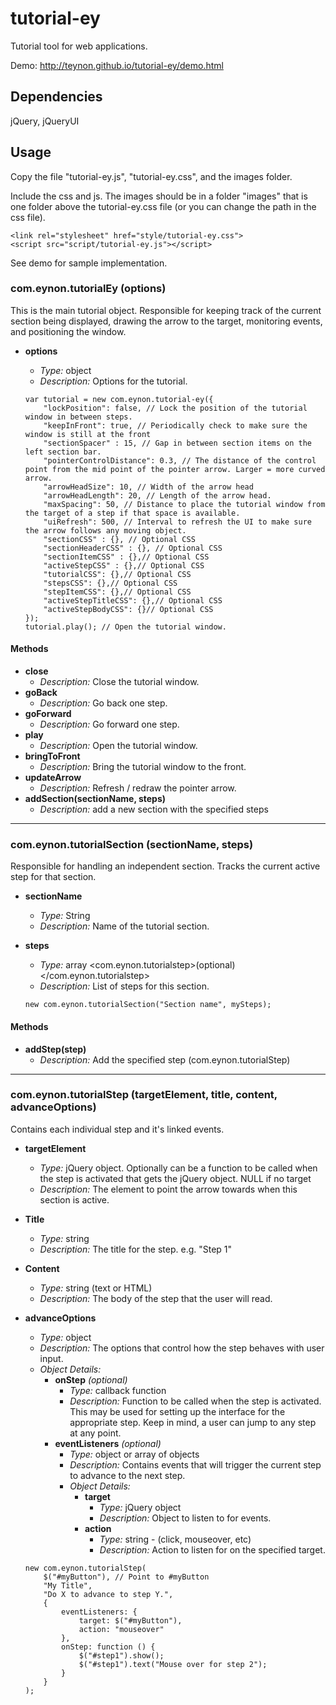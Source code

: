 # tutorial-ey
Tutorial tool for web applications.

Demo: http://teynon.github.io/tutorial-ey/demo.html

Dependencies
----
jQuery, jQueryUI

Usage
----
Copy the file "tutorial-ey.js", "tutorial-ey.css", and the images folder.

Include the css and js. The images should be in a folder "images" that is one folder above the tutorial-ey.css file (or you can change the path in the css file).
```
<link rel="stylesheet" href="style/tutorial-ey.css">
<script src="script/tutorial-ey.js"></script>
```

See demo for sample implementation.

### com.eynon.tutorialEy (options)

This is the main tutorial object. Responsible for keeping track of the current section being displayed, drawing the arrow to the target, monitoring events, and positioning the window.

*   **options**
    *   _Type:_ object
    *   _Description:_ Options for the tutorial.

    ```
    var tutorial = new com.eynon.tutorial-ey({
        "lockPosition": false, // Lock the position of the tutorial window in between steps.
        "keepInFront": true, // Periodically check to make sure the window is still at the front
        "sectionSpacer" : 15, // Gap in between section items on the left section bar.
        "pointerControlDistance": 0.3, // The distance of the control point from the mid point of the pointer arrow. Larger = more curved arrow.
        "arrowHeadSize": 10, // Width of the arrow head
        "arrowHeadLength": 20, // Length of the arrow head.
        "maxSpacing": 50, // Distance to place the tutorial window from the target of a step if that space is available.
        "uiRefresh": 500, // Interval to refresh the UI to make sure the arrow follows any moving object.
        "sectionCSS" : {}, // Optional CSS
        "sectionHeaderCSS" : {}, // Optional CSS
        "sectionItemCSS" : {},// Optional CSS
        "activeStepCSS" : {},// Optional CSS
        "tutorialCSS": {},// Optional CSS 
        "stepsCSS": {},// Optional CSS
        "stepItemCSS": {},// Optional CSS
        "activeStepTitleCSS": {},// Optional CSS
        "activeStepBodyCSS": {}// Optional CSS
    });
    tutorial.play(); // Open the tutorial window.
    ```

#### Methods

*   **close**
    *   _Description:_ Close the tutorial window.
*   **goBack**
    *   _Description:_ Go back one step.
*   **goForward**
    *   _Description:_ Go forward one step.
*   **play**
    *   _Description:_ Open the tutorial window.
*   **bringToFront**
    *   _Description:_ Bring the tutorial window to the front.
*   **updateArrow**
    *   _Description:_ Refresh / redraw the pointer arrow.
*   **addSection(sectionName, steps)**
    *   _Description:_ add a new section with the specified steps

* * *

### com.eynon.tutorialSection (sectionName, steps)

Responsible for handling an independent section. Tracks the current active step for that section.

*   **sectionName**
    *   _Type:_ String
    *   _Description:_ Name of the tutorial section.
*   **steps**
    *   _Type:_ array <com.eynon.tutorialstep>(optional)</com.eynon.tutorialstep>
    *   _Description:_ List of steps for this section.

    ```
    new com.eynon.tutorialSection("Section name", mySteps);
    ```

#### Methods

*   **addStep(step)**
    *   _Description:_ Add the specified step (com.eynon.tutorialStep)

* * *

### com.eynon.tutorialStep (targetElement, title, content, advanceOptions)

Contains each individual step and it's linked events.

*   **targetElement**
    *   _Type:_ jQuery object. Optionally can be a function to be called when the step is activated that gets the jQuery object. NULL if no target
    *   _Description:_ The element to point the arrow towards when this section is active.
*   **Title**
    *   _Type:_ string
    *   _Description:_ The title for the step. e.g. "Step 1"
*   **Content**
    *   _Type:_ string (text or HTML)
    *   _Description:_ The body of the step that the user will read.
*   **advanceOptions**
    *   _Type:_ object
    *   _Description:_ The options that control how the step behaves with user input.
    *   _Object Details:_
        *   **onStep** _(optional)_
            *   _Type:_ callback function
            *   _Description:_ Function to be called when the step is activated. This may be used for setting up the interface for the appropriate step. Keep in mind, a user can jump to any step at any point.
        *   **eventListeners** _(optional)_
            *   _Type:_ object or array of objects
            *   _Description:_ Contains events that will trigger the current step to advance to the next step.
            *   _Object Details:_
                *   **target**
                    *   _Type:_ jQuery object
                    *   _Description:_ Object to listen to for events.
                *   **action**
                    *   _Type:_ string - (click, mouseover, etc)
                    *   _Description:_ Action to listen for on the specified target.

    ```
    new com.eynon.tutorialStep(
        $("#myButton"), // Point to #myButton
        "My Title", 
        "Do X to advance to step Y.", 
        {
            eventListeners: {
                target: $("#myButton"),
                action: "mouseover"
            },
            onStep: function () {
                $("#step1").show();
                $("#step1").text("Mouse over for step 2");
            }
        }
    );
    ```
